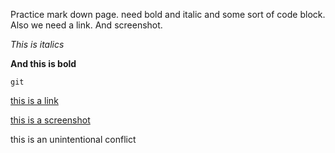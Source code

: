 Practice mark down page. need bold and italic and some sort of code block. Also we need a link. And screenshot.

*This is italics*

**And this is bold**

`git`

[this is a link](google.com)

[this is a screenshot](gps-screenshot.png)

this is an unintentional conflict

